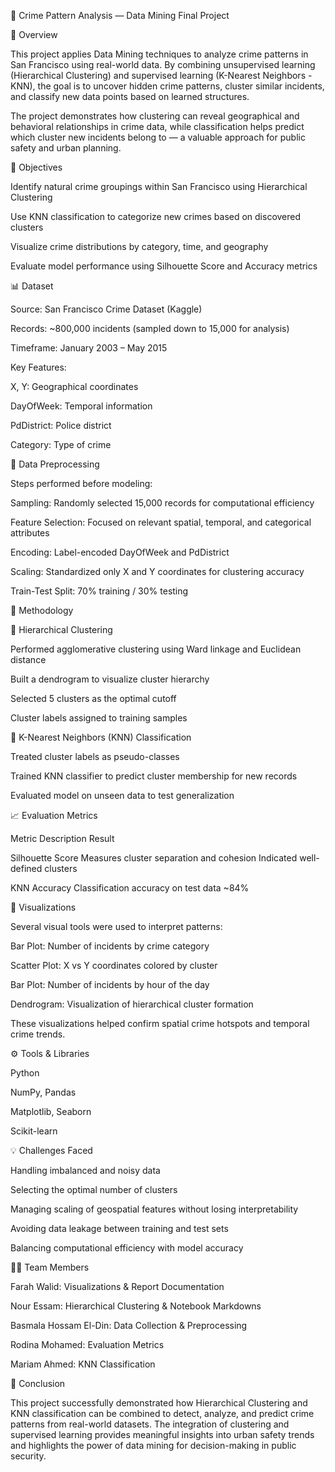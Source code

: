 🧠 Crime Pattern Analysis — Data Mining Final Project

📖 Overview

This project applies Data Mining techniques to analyze crime patterns in San Francisco using real-world data.
By combining unsupervised learning (Hierarchical Clustering) and supervised learning (K-Nearest Neighbors - KNN),
the goal is to uncover hidden crime patterns, cluster similar incidents, and classify new data points based on learned structures.

The project demonstrates how clustering can reveal geographical and behavioral relationships in crime data,
while classification helps predict which cluster new incidents belong to — a valuable approach for public safety and urban planning.

🎯 Objectives

Identify natural crime groupings within San Francisco using Hierarchical Clustering

Use KNN classification to categorize new crimes based on discovered clusters

Visualize crime distributions by category, time, and geography

Evaluate model performance using Silhouette Score and Accuracy metrics

📊 Dataset

Source: San Francisco Crime Dataset (Kaggle)

Records: ~800,000 incidents (sampled down to 15,000 for analysis)

Timeframe: January 2003 – May 2015

Key Features:

X, Y: Geographical coordinates

DayOfWeek: Temporal information

PdDistrict: Police district

Category: Type of crime

🧹 Data Preprocessing

Steps performed before modeling:

Sampling: Randomly selected 15,000 records for computational efficiency

Feature Selection: Focused on relevant spatial, temporal, and categorical attributes

Encoding: Label-encoded DayOfWeek and PdDistrict

Scaling: Standardized only X and Y coordinates for clustering accuracy

Train-Test Split: 70% training / 30% testing

🧩 Methodology

🔹 Hierarchical Clustering

Performed agglomerative clustering using Ward linkage and Euclidean distance

Built a dendrogram to visualize cluster hierarchy

Selected 5 clusters as the optimal cutoff

Cluster labels assigned to training samples

🔹 K-Nearest Neighbors (KNN) Classification

Treated cluster labels as pseudo-classes

Trained KNN classifier to predict cluster membership for new records

Evaluated model on unseen data to test generalization

📈 Evaluation Metrics

Metric	Description	Result

Silhouette Score	Measures cluster separation and cohesion	Indicated well-defined clusters

KNN Accuracy	Classification accuracy on test data	~84%

🎨 Visualizations

Several visual tools were used to interpret patterns:

Bar Plot: Number of incidents by crime category

Scatter Plot: X vs Y coordinates colored by cluster

Bar Plot: Number of incidents by hour of the day

Dendrogram: Visualization of hierarchical cluster formation

These visualizations helped confirm spatial crime hotspots and temporal crime trends.

⚙️ Tools & Libraries

Python

NumPy, Pandas

Matplotlib, Seaborn

Scikit-learn

💡 Challenges Faced

Handling imbalanced and noisy data

Selecting the optimal number of clusters

Managing scaling of geospatial features without losing interpretability

Avoiding data leakage between training and test sets

Balancing computational efficiency with model accuracy

👩‍💻 Team Members

Farah Walid:	Visualizations & Report Documentation

Nour Essam:	Hierarchical Clustering & Notebook Markdowns

Basmala Hossam El-Din:	Data Collection & Preprocessing

Rodina Mohamed:	Evaluation Metrics

Mariam Ahmed: KNN Classification

🧠 Conclusion

This project successfully demonstrated how Hierarchical Clustering and KNN classification
can be combined to detect, analyze, and predict crime patterns from real-world datasets.
The integration of clustering and supervised learning provides meaningful insights into urban safety trends
and highlights the power of data mining for decision-making in public security.
